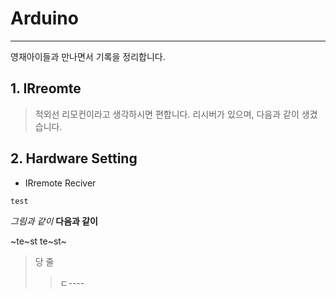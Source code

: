 # Arduino
---
영재아이들과 만나면서 기록을 정리합니다.

##  1. IRreomte

> 적외선 리모컨이라고 생각하시면 편합니다.
> 리시버가 있으며, 다음과 같이 생겼습니다.

## 2. Hardware Setting

- IRremote Reciver

`test`


*그림과 같이*
**다음과 같이**


 ~te~st
 te~st~

> 당 줄
>> ㄷ\----
